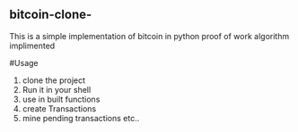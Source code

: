 ## bitcoin-clone-
This is a simple implementation of bitcoin in python 
proof of work algorithm implimented

#Usage
<ol>
<li>clone the project</li>
<li>Run it in your shell</li>
<li> use in built functions</li>
<li> create Transactions </li>
<li> mine pending transactions etc..</li>
</ol>



